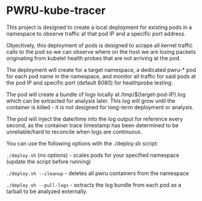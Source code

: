 # PWRU-kube-tracer

This project is designed to create a local deployment for existing pods in a namespace to observe traffic at that pod IP and a specific port address.

Objectively, this deployment of pods is designed to scrape all kernel traffic calls to the pod so we can observe where on the host we are losing packets originating from kubelet health probes that are not arriving at the pod.

The deployment will create for a target namespace, a dedicated pwru-* pod for each pod name in the namespace, and monitor all traffic for said pods at the pod IP and specific port (default 8080) for healthprobe testing.

The pod will create a bundle of logs locally at /tmp/${target-pod-IP}.log which can be extracted for analysis later. This log will grow until the container is killed - it is not designed for long-term deployment or analysis.

The pod will inject the date/time into the log output for reference every second, as the container trace timestamp has been determined to be unreliable/hard to reconcile when logs are continuous.

You can use the following options with the ./deploy.sh script:

`./deploy.sh` (no options) - scales pods for your specified namespace (update the script before running)

`./deploy.sh --cleanup` - deletes all pwru containers from the namespace

`./deploy.sh --pull-logs` - extracts the log bundle from each pod as a tarball to be analyzed externally. 